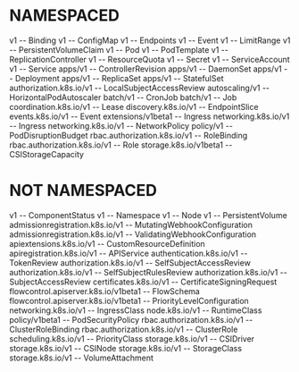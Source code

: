 # NAMESPACED
v1                            --  Binding
v1                            --  ConfigMap
v1                            --  Endpoints
v1                            --  Event
v1                            --  LimitRange
v1                            --  PersistentVolumeClaim
v1                            --  Pod
v1                            --  PodTemplate
v1                            --  ReplicationController
v1                            --  ResourceQuota
v1                            --  Secret
v1                            --  ServiceAccount
v1                            --  Service
apps/v1                       --  ControllerRevision
apps/v1                       --  DaemonSet
apps/v1                       --  Deployment
apps/v1                       --  ReplicaSet
apps/v1                       --  StatefulSet
authorization.k8s.io/v1       --  LocalSubjectAccessReview
autoscaling/v1                --  HorizontalPodAutoscaler
batch/v1                      --  CronJob
batch/v1                      --  Job
coordination.k8s.io/v1        --  Lease
discovery.k8s.io/v1           --  EndpointSlice
events.k8s.io/v1              --  Event
extensions/v1beta1            --  Ingress
networking.k8s.io/v1          --  Ingress
networking.k8s.io/v1          --  NetworkPolicy
policy/v1                     --  PodDisruptionBudget
rbac.authorization.k8s.io/v1  --  RoleBinding
rbac.authorization.k8s.io/v1  --  Role
storage.k8s.io/v1beta1        --  CSIStorageCapacity

# NOT NAMESPACED
v1                                    --  ComponentStatus
v1                                    --  Namespace
v1                                    --  Node
v1                                    --  PersistentVolume
admissionregistration.k8s.io/v1       --  MutatingWebhookConfiguration
admissionregistration.k8s.io/v1       --  ValidatingWebhookConfiguration
apiextensions.k8s.io/v1               --  CustomResourceDefinition
apiregistration.k8s.io/v1             --  APIService
authentication.k8s.io/v1              --  TokenReview
authorization.k8s.io/v1               --  SelfSubjectAccessReview
authorization.k8s.io/v1               --  SelfSubjectRulesReview
authorization.k8s.io/v1               --  SubjectAccessReview
certificates.k8s.io/v1                --  CertificateSigningRequest
flowcontrol.apiserver.k8s.io/v1beta1  --  FlowSchema
flowcontrol.apiserver.k8s.io/v1beta1  --  PriorityLevelConfiguration
networking.k8s.io/v1                  --  IngressClass
node.k8s.io/v1                        --  RuntimeClass
policy/v1beta1                        --  PodSecurityPolicy
rbac.authorization.k8s.io/v1          --  ClusterRoleBinding
rbac.authorization.k8s.io/v1          --  ClusterRole
scheduling.k8s.io/v1                  --  PriorityClass
storage.k8s.io/v1                     --  CSIDriver
storage.k8s.io/v1                     --  CSINode
storage.k8s.io/v1                     --  StorageClass
storage.k8s.io/v1                     --  VolumeAttachment